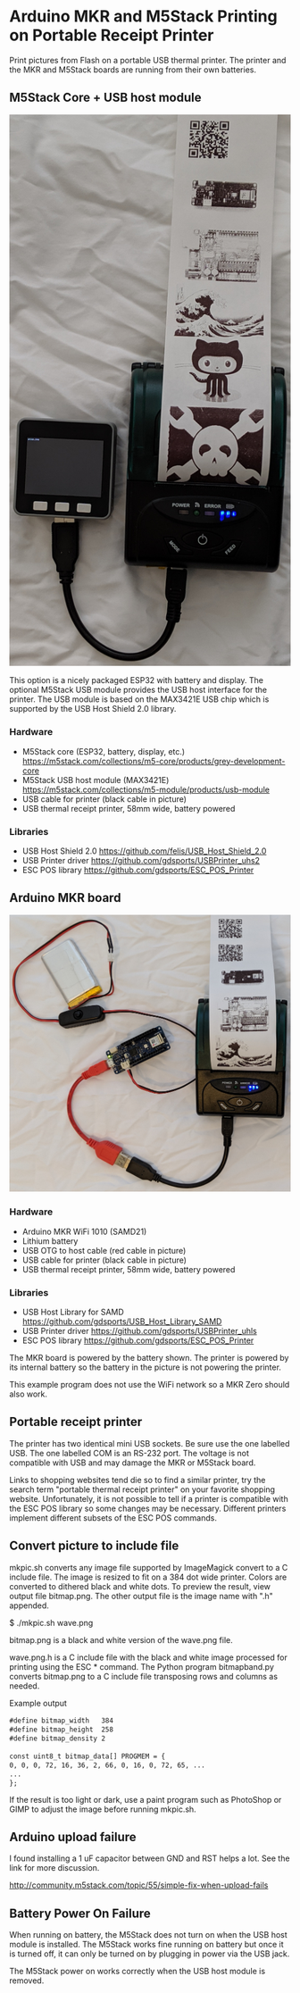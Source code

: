 # Arduino MKR and M5Stack Printing on Portable Receipt Printer

Print pictures from Flash on a portable USB thermal printer. The printer and
the MKR and M5Stack boards are running from their own batteries.

## M5Stack Core + USB host module

![M5Stack printing on portable thermal printer](./images/pics-m5stack.png)

This option is a nicely packaged ESP32 with battery and display. The optional
M5Stack USB module provides the USB host interface for the printer. The USB
module is based on the MAX3421E USB chip which is supported by the USB Host
Shield 2.0 library.

### Hardware

* M5Stack core (ESP32, battery, display, etc.) https://m5stack.com/collections/m5-core/products/grey-development-core
* M5Stack USB host module (MAX3421E) https://m5stack.com/collections/m5-module/products/usb-module
* USB cable for printer (black cable in picture)
* USB thermal receipt printer, 58mm wide, battery powered

### Libraries

* USB Host Shield 2.0 https://github.com/felis/USB_Host_Shield_2.0
* USB Printer driver https://github.com/gdsports/USBPrinter_uhs2
* ESC POS library https://github.com/gdsports/ESC_POS_Printer

## Arduino MKR board

![MKR board printing on portable thermal printer](./images/pics.jpg)

### Hardware

* Arduino MKR WiFi 1010 (SAMD21)
* Lithium battery
* USB OTG to host cable (red cable in picture)
* USB cable for printer (black cable in picture)
* USB thermal receipt printer, 58mm wide, battery powered

### Libraries

* USB Host Library for SAMD https://github.com/gdsports/USB_Host_Library_SAMD
* USB Printer driver https://github.com/gdsports/USBPrinter_uhls
* ESC POS library https://github.com/gdsports/ESC_POS_Printer

The MKR board is powered by the battery shown. The printer is powered by its
internal battery so the battery in the picture is not powering the printer.

This example program does not use the WiFi network so a MKR Zero should also
work.

## Portable receipt printer

The printer has two identical mini USB sockets. Be sure use the one labelled
USB. The one labelled COM is an RS-232 port. The voltage is not compatible
with USB and may damage the MKR or M5Stack board.

Links to shopping websites tend die so to find a similar printer, try the
search term "portable thermal receipt printer" on your favorite shopping
website. Unfortunately, it is not possible to tell if a printer is compatible
with the ESC POS library so some changes may be necessary. Different printers
implement different subsets of the ESC POS commands.

## Convert picture to include file

mkpic.sh converts any image file supported by ImageMagick convert to a C
include file. The image is resized to fit on a 384 dot wide printer. Colors are
converted to dithered black and white dots. To preview the result, view output
file bitmap.png. The other output file is the image name with ".h" appended.

$ ./mkpic.sh wave.png

bitmap.png is a black and white version of the wave.png file.

wave.png.h is a C include file with the black and white image processed
for printing using the ESC * command. The Python program bitmapband.py
converts bitmap.png to a C include file transposing rows and columns as
needed.

Example output

```
#define bitmap_width   384
#define bitmap_height  258
#define bitmap_density 2

const uint8_t bitmap_data[] PROGMEM = {
0, 0, 0, 72, 16, 36, 2, 66, 0, 16, 0, 72, 65, ...
...
};
```

If the result is too light or dark, use a paint program such as PhotoShop or
GIMP to adjust the image before running mkpic.sh.

## Arduino upload failure

I found installing a 1 uF capacitor between GND and RST helps a lot. See
the link for more discussion.

http://community.m5stack.com/topic/55/simple-fix-when-upload-fails

## Battery Power On Failure

When running on battery, the M5Stack does not turn on when the USB host module
is installed. The M5Stack works fine running on battery but once it is turned
off, it can only be turned on by plugging in power via the USB jack.

The M5Stack power on works correctly when the USB host module is removed.
